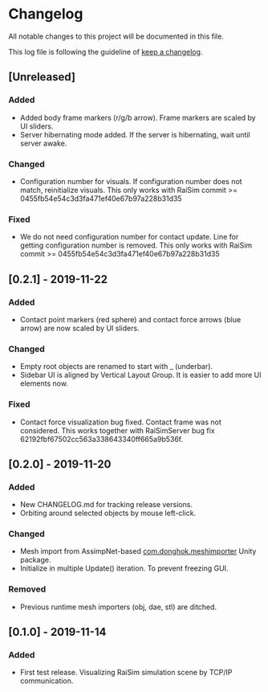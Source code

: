 # Changelog

All notable changes to this project will be documented in this file.

This log file is following the guideline of [keep a changelog](https://keepachangelog.com).

## [Unreleased]
### Added
- Added body frame markers (r/g/b arrow). Frame markers are scaled by UI sliders.
- Server hibernating mode added. If the server is hibernating, wait until server awake.

### Changed
- Configuration number for visuals. If configuration number does not match, reinitialize visuals. This only works with RaiSim commit >= 0455fb54e54c3d3fa471ef40e67b97a228b31d35 

### Fixed 
- We do not need configuration number for contact update. Line for getting configuration number is removed. This only works with RaiSim commit >= 0455fb54e54c3d3fa471ef40e67b97a228b31d35

## [0.2.1] - 2019-11-22

### Added
- Contact point markers (red sphere) and contact force arrows (blue arrow) are now scaled by UI sliders.

### Changed
- Empty root objects are renamed to start with _ (underbar). 
- Sidebar UI is aligned by Vertical Layout Group. It is easier to add more UI elements now. 

### Fixed
- Contact force visualization bug fixed. Contact frame was not considered. This works together with RaiSimServer bug fix 62192fbf67502cc563a338643340ff665a9b536f. 

## [0.2.0] - 2019-11-20

### Added 
- New CHANGELOG.md for tracking release versions.  
- Orbiting around selected objects by mouse left-click.

### Changed
- Mesh import from AssimpNet-based [com.donghok.meshimporter](https://github.com/eastskykang/UnityMeshImporter) Unity package.  
- Initialize in multiple Update() iteration. To prevent freezing GUI.

### Removed
- Previous runtime mesh importers (obj, dae, stl) are ditched.

## [0.1.0] - 2019-11-14

### Added 
- First test release. Visualizing RaiSim simulation scene by TCP/IP communication.
